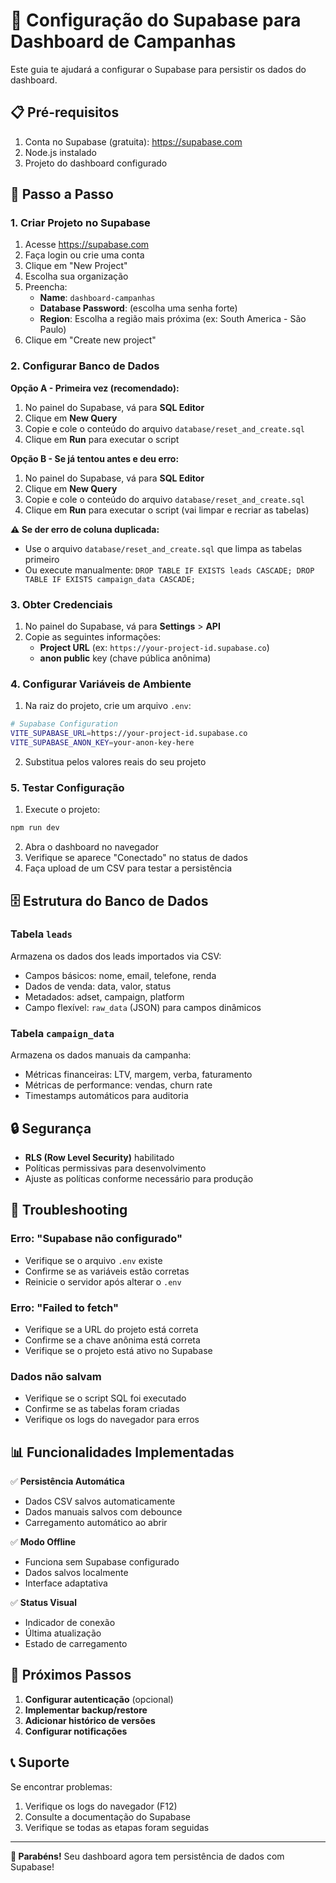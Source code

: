 # 🚀 Configuração do Supabase para Dashboard de Campanhas

Este guia te ajudará a configurar o Supabase para persistir os dados do dashboard.

## 📋 Pré-requisitos

1. Conta no Supabase (gratuita): https://supabase.com
2. Node.js instalado
3. Projeto do dashboard configurado

## 🔧 Passo a Passo

### 1. Criar Projeto no Supabase

1. Acesse https://supabase.com
2. Faça login ou crie uma conta
3. Clique em "New Project"
4. Escolha sua organização
5. Preencha:
   - **Name**: `dashboard-campanhas`
   - **Database Password**: (escolha uma senha forte)
   - **Region**: Escolha a região mais próxima (ex: South America - São Paulo)
6. Clique em "Create new project"

### 2. Configurar Banco de Dados

**Opção A - Primeira vez (recomendado):**
1. No painel do Supabase, vá para **SQL Editor**
2. Clique em **New Query**
3. Copie e cole o conteúdo do arquivo `database/reset_and_create.sql`
4. Clique em **Run** para executar o script

**Opção B - Se já tentou antes e deu erro:**
1. No painel do Supabase, vá para **SQL Editor**
2. Clique em **New Query**
3. Copie e cole o conteúdo do arquivo `database/reset_and_create.sql`
4. Clique em **Run** para executar o script (vai limpar e recriar as tabelas)

**⚠️ Se der erro de coluna duplicada:**
- Use o arquivo `database/reset_and_create.sql` que limpa as tabelas primeiro
- Ou execute manualmente: `DROP TABLE IF EXISTS leads CASCADE; DROP TABLE IF EXISTS campaign_data CASCADE;`

### 3. Obter Credenciais

1. No painel do Supabase, vá para **Settings** > **API**
2. Copie as seguintes informações:
   - **Project URL** (ex: `https://your-project-id.supabase.co`)
   - **anon public** key (chave pública anônima)

### 4. Configurar Variáveis de Ambiente

1. Na raiz do projeto, crie um arquivo `.env`:
```bash
# Supabase Configuration
VITE_SUPABASE_URL=https://your-project-id.supabase.co
VITE_SUPABASE_ANON_KEY=your-anon-key-here
```

2. Substitua pelos valores reais do seu projeto

### 5. Testar Configuração

1. Execute o projeto:
```bash
npm run dev
```

2. Abra o dashboard no navegador
3. Verifique se aparece "Conectado" no status de dados
4. Faça upload de um CSV para testar a persistência

## 🗄️ Estrutura do Banco de Dados

### Tabela `leads`
Armazena os dados dos leads importados via CSV:
- Campos básicos: nome, email, telefone, renda
- Dados de venda: data, valor, status
- Metadados: adset, campaign, platform
- Campo flexível: `raw_data` (JSON) para campos dinâmicos

### Tabela `campaign_data`
Armazena os dados manuais da campanha:
- Métricas financeiras: LTV, margem, verba, faturamento
- Métricas de performance: vendas, churn rate
- Timestamps automáticos para auditoria

## 🔒 Segurança

- **RLS (Row Level Security)** habilitado
- Políticas permissivas para desenvolvimento
- Ajuste as políticas conforme necessário para produção

## 🚨 Troubleshooting

### Erro: "Supabase não configurado"
- Verifique se o arquivo `.env` existe
- Confirme se as variáveis estão corretas
- Reinicie o servidor após alterar o `.env`

### Erro: "Failed to fetch"
- Verifique se a URL do projeto está correta
- Confirme se a chave anônima está correta
- Verifique se o projeto está ativo no Supabase

### Dados não salvam
- Verifique se o script SQL foi executado
- Confirme se as tabelas foram criadas
- Verifique os logs do navegador para erros

## 📊 Funcionalidades Implementadas

✅ **Persistência Automática**
- Dados CSV salvos automaticamente
- Dados manuais salvos com debounce
- Carregamento automático ao abrir

✅ **Modo Offline**
- Funciona sem Supabase configurado
- Dados salvos localmente
- Interface adaptativa

✅ **Status Visual**
- Indicador de conexão
- Última atualização
- Estado de carregamento

## 🔄 Próximos Passos

1. **Configurar autenticação** (opcional)
2. **Implementar backup/restore**
3. **Adicionar histórico de versões**
4. **Configurar notificações**

## 📞 Suporte

Se encontrar problemas:
1. Verifique os logs do navegador (F12)
2. Consulte a documentação do Supabase
3. Verifique se todas as etapas foram seguidas

---

**🎉 Parabéns!** Seu dashboard agora tem persistência de dados com Supabase!
